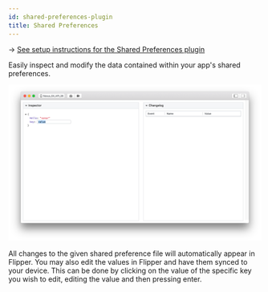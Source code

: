 ```yaml
---
id: shared-preferences-plugin
title: Shared Preferences
---
```

→ [See setup instructions for the Shared Preferences plugin](setup/shared-preferences-plugin.md)

Easily inspect and modify the data contained within your app's shared preferences.

![Shared Preferences Plugin](/docs/assets/shared-preferences.png)

All changes to the given shared preference file will automatically appear in Flipper. You may also edit the values in Flipper and have them synced to your device. This can be done by clicking on the value of the specific key you wish to edit, editing the value and then pressing enter.
